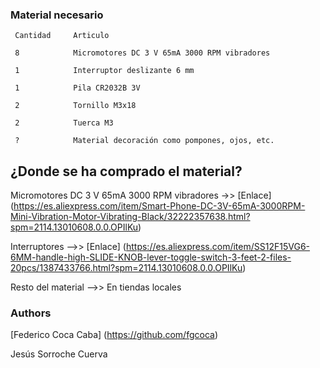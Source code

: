 ### **Material necesario**

     Cantidad     Articulo

     8            Micromotores DC 3 V 65mA 3000 RPM vibradores
     
     1            Interruptor deslizante 6 mm
     
     1            Pila CR2032B 3V
     
     2            Tornillo M3x18
     
     2            Tuerca M3
     
     ?            Material decoración como pompones, ojos, etc.

## **¿Donde se ha comprado el material?**
Micromotores DC 3 V 65mA 3000 RPM vibradores ->> [Enlace] (https://es.aliexpress.com/item/Smart-Phone-DC-3V-65mA-3000RPM-Mini-Vibration-Motor-Vibrating-Black/32222357638.html?spm=2114.13010608.0.0.OPIlKu)

Interruptores -->> [Enlace] (https://es.aliexpress.com/item/SS12F15VG6-6MM-handle-high-SLIDE-KNOB-lever-toggle-switch-3-feet-2-files-20pcs/1387433766.html?spm=2114.13010608.0.0.OPIlKu)

Resto del material -->> En tiendas locales


### **Authors**

[Federico Coca Caba] (https://github.com/fgcoca)

Jesús Sorroche Cuerva
